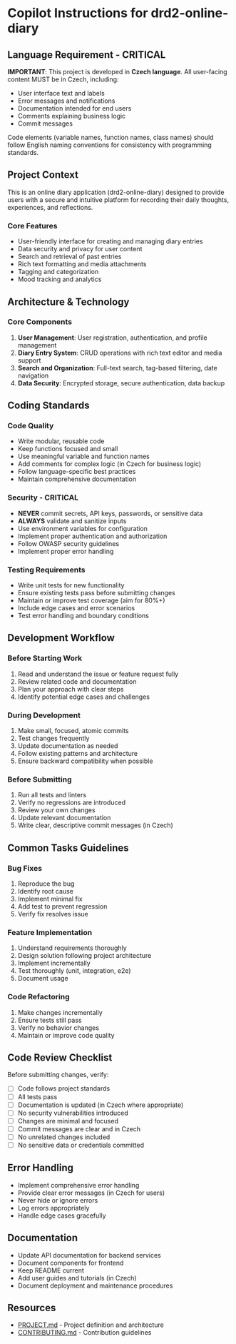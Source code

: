 # Copilot Instructions for drd2-online-diary

## Language Requirement - CRITICAL

**IMPORTANT**: This project is developed in **Czech language**. All user-facing content MUST be in Czech, including:
- User interface text and labels
- Error messages and notifications
- Documentation intended for end users
- Comments explaining business logic
- Commit messages

Code elements (variable names, function names, class names) should follow English naming conventions for consistency with programming standards.

## Project Context

This is an online diary application (drd2-online-diary) designed to provide users with a secure and intuitive platform for recording their daily thoughts, experiences, and reflections.

### Core Features
- User-friendly interface for creating and managing diary entries
- Data security and privacy for user content
- Search and retrieval of past entries
- Rich text formatting and media attachments
- Tagging and categorization
- Mood tracking and analytics

## Architecture & Technology

### Core Components
1. **User Management**: User registration, authentication, and profile management
2. **Diary Entry System**: CRUD operations with rich text editor and media support
3. **Search and Organization**: Full-text search, tag-based filtering, date navigation
4. **Data Security**: Encrypted storage, secure authentication, data backup

## Coding Standards

### Code Quality
- Write modular, reusable code
- Keep functions focused and small
- Use meaningful variable and function names
- Add comments for complex logic (in Czech for business logic)
- Follow language-specific best practices
- Maintain comprehensive documentation

### Security - CRITICAL
- **NEVER** commit secrets, API keys, passwords, or sensitive data
- **ALWAYS** validate and sanitize inputs
- Use environment variables for configuration
- Implement proper authentication and authorization
- Follow OWASP security guidelines
- Implement proper error handling

### Testing Requirements
- Write unit tests for new functionality
- Ensure existing tests pass before submitting changes
- Maintain or improve test coverage (aim for 80%+)
- Include edge cases and error scenarios
- Test error handling and boundary conditions

## Development Workflow

### Before Starting Work
1. Read and understand the issue or feature request fully
2. Review related code and documentation
3. Plan your approach with clear steps
4. Identify potential edge cases and challenges

### During Development
1. Make small, focused, atomic commits
2. Test changes frequently
3. Update documentation as needed
4. Follow existing patterns and architecture
5. Ensure backward compatibility when possible

### Before Submitting
1. Run all tests and linters
2. Verify no regressions are introduced
3. Review your own changes
4. Update relevant documentation
5. Write clear, descriptive commit messages (in Czech)

## Common Tasks Guidelines

### Bug Fixes
1. Reproduce the bug
2. Identify root cause
3. Implement minimal fix
4. Add test to prevent regression
5. Verify fix resolves issue

### Feature Implementation
1. Understand requirements thoroughly
2. Design solution following project architecture
3. Implement incrementally
4. Test thoroughly (unit, integration, e2e)
5. Document usage

### Code Refactoring
1. Make changes incrementally
2. Ensure tests still pass
3. Verify no behavior changes
4. Maintain or improve code quality

## Code Review Checklist

Before submitting changes, verify:
- [ ] Code follows project standards
- [ ] All tests pass
- [ ] Documentation is updated (in Czech where appropriate)
- [ ] No security vulnerabilities introduced
- [ ] Changes are minimal and focused
- [ ] Commit messages are clear and in Czech
- [ ] No unrelated changes included
- [ ] No sensitive data or credentials committed

## Error Handling

- Implement comprehensive error handling
- Provide clear error messages (in Czech for users)
- Never hide or ignore errors
- Log errors appropriately
- Handle edge cases gracefully

## Documentation

- Update API documentation for backend services
- Document components for frontend
- Keep README current
- Add user guides and tutorials (in Czech)
- Document deployment and maintenance procedures

## Resources

- [PROJECT.md](../PROJECT.md) - Project definition and architecture
- [CONTRIBUTING.md](../CONTRIBUTING.md) - Contribution guidelines
